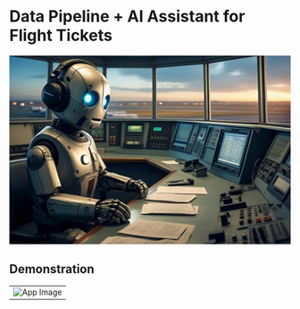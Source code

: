 # Data Pipeline + AI Assistant for Flight Tickets

![](img/meta_friendly_looking_robot_in_a_room-wide.jpeg)


## Demonstration

<table>
  <tr>
    <td width="100%"><img src="img/RAG-FlightsDB.gif" alt="App Image"></td>
  </tr>
</table>
